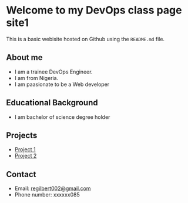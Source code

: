 # Welcome to my DevOps class page site1
This is a basic webisite hosted on Github using the `README.md` file.

## About me
- I am a trainee DevOps Engineer.
- I am from Nigeria.
- I am paasionate to be a Web developer 

## Educational Background

- I am bachelor of science degree holder 


## Projects
- [Project 1](https://github.com/DevOps-academy-Course/Demo-Git)
- [Project 2](https://github.com/DevOps-academy-Course/First-repository)

## Contact

- Email: regilbert002@gmail.com
- Phone number: xxxxxx085
  

